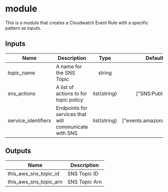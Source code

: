 # module

This is a module that creates a Cloudwatch Event Rule with a specific pattern as inputs.


## Inputs

| Name | Description | Type | Default | Required |
|------|-------------|:----:|:-----:|:-----:|
| topic_name | A name for the SNS Topic  | string |  | yes |
| sns_actions | A list of actions to for topic policy | list(string) |  ["SNS:Publish"] | yes |
| service_identifiers | Endpoints for services that will communicate with SNS | list(string) | ["events.amazonaws.com"] | yes |


## Outputs

| Name | Description |
|------|-------------|
|  this_aws_sns_topic_id | SNS Topic ID |
|  this_aws_sns_topic_arn| SNS Topic Arn |
